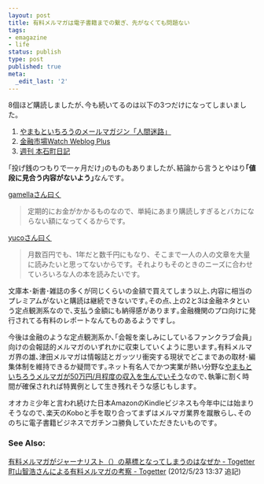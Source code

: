 ```yaml
---
layout: post
title: 有料メルマガは電子書籍までの繋ぎ、先がなくても問題ない
tags:
- emagazine
- life
status: publish
type: post
published: true
meta:
  _edit_last: '2'
---
```

8個ほど購読しましたが､今も続いてるのは以下の3つだけになってしまいました｡
<ol>
	<li><a href="http://yakan-hiko.com/kirik.html" target="_blank">やまもといちろうのメールマガジン「人間迷路」</a></li>
	<li><a href="http://foomii.com/00047" target="_blank">金融市場Watch Weblog Plus</a></li>
	<li><a href="http://foomii.com/00016" target="_blank">週刊 本石町日記</a></li>
</ol>
｢投げ銭のつもりで一ヶ月だけ｣のものもありましたが､結論から言うとやはり<strong>｢値段に見合う内容がないよう｣</strong>なんです｡

<a href="http://d.hatena.ne.jp/gamella/20120512/1336826022" target="_blank">gamellaさん曰く</a>
<blockquote>定期的にお金がかかるものなので、単純にあまり購読しすぎるとバカにならない額になってくるからです。</blockquote>
<a href="https://twitter.com/#!/yuco/status/204789103961718785" target="_blank">yucoさん曰く</a>
<blockquote>月数百円でも、1年だと数千円にもなり、そこまで一人の人の文章を大量に読みたいと思ってないからです。それよりもそのときのニーズに合わせていろいろな人の本を読みたいです。</blockquote>
文庫本･新書･雑誌の多くが同じくらいの金額で買えてしまう以上､内容に相当のプレミアムがないと購読は継続できないです｡その点､上の2と3は金融ネタという定点観測系なので､支払う金額にも納得感があります｡金融機関のプロ向けに発行されてる有料のレポートなんてものあるようですし｡

今後は金融のような定点観測系か､｢会報を楽しみにしているファンクラブ会員｣向けの会報誌的メルマガのいずれかに収束していくように思います｡有料メルマガ界の雄､津田メルマガは情報誌とガッツリ衝突する現状でどこまであの取材･編集体制を維持できるか疑問です｡ネット有名人でかつ実業が熱い分野な<a href="http://kirik.tea-nifty.com/diary/2012/05/post-b91f.html" target="_blank">やまもといちろうメルマガが50万円/月程度の収入を生んでいそう</a>なので､執筆に割く時間が確保されれば特異例として生き残れそうな感じもします｡

オオカミ少年と言われ続けた日本AmazonのKindleビジネスも今年中には始まりそうなので､楽天のKoboと手を取り合ってまずはメルマガ業界を蹴散らし､そののちに電子書籍ビジネスでガチンコ勝負していただきたいものです｡
<h3>See Also:</h3>
<a href="http://togetter.com/li/299725" target="_blank">有料メルマガがジャーナリスト（）の墓標となってしまうのはなぜか - Togetter
</a><a href="http://togetter.com/li/307925">町山智浩さんによる有料メルマガの考察 - Togetter</a> (2012/5/23 13:37 追記)
